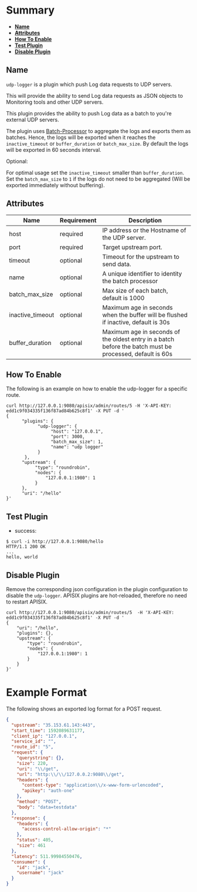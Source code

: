 <!--
#
# Licensed to the Apache Software Foundation (ASF) under one or more
# contributor license agreements.  See the NOTICE file distributed with
# this work for additional information regarding copyright ownership.
# The ASF licenses this file to You under the Apache License, Version 2.0
# (the "License"); you may not use this file except in compliance with
# the License.  You may obtain a copy of the License at
#
#     http://www.apache.org/licenses/LICENSE-2.0
#
# Unless required by applicable law or agreed to in writing, software
# distributed under the License is distributed on an "AS IS" BASIS,
# WITHOUT WARRANTIES OR CONDITIONS OF ANY KIND, either express or implied.
# See the License for the specific language governing permissions and
# limitations under the License.
#
-->

# Summary

- [**Name**](#name)
- [**Attributes**](#attributes)
- [**How To Enable**](#how-to-enable)
- [**Test Plugin**](#test-plugin)
- [**Disable Plugin**](#disable-plugin)

## Name

`udp-logger` is a plugin which push Log data requests to UDP servers.

This will provide the ability to send Log data requests as JSON objects to Monitoring tools and other UDP servers.

This plugin provides the ability to push Log data as a batch to you're external UDP servers.

The plugin uses [Batch-Processor](../batch-processor.md) to aggregate the logs and exports them as batches. Hence, the logs will be exported
when it reaches the `inactive_timeout` or `buffer_duration` or `batch_max_size`.  By default the logs will be exported
in 60 seconds interval.

Optional:

For optimal usage set the `inactive_timeout` smaller than `buffer_duration`.
Set the `batch_max_size` to `1` if the logs do not need to be aggregated (Will be exported immediately without buffering).

## Attributes

|Name           |Requirement    |Description|
|---------      |--------       |-----------|
|host           |required       | IP address or the Hostname of the UDP server.|
|port           |required       | Target upstream port.|
|timeout        |optional       |Timeout for the upstream to send data.|
|name           |optional       |A unique identifier to identity the batch processor|
|batch_max_size |optional       |Max size of each batch, default is 1000|
|inactive_timeout|optional      |Maximum age in seconds when the buffer will be flushed if inactive, default is 30s|
|buffer_duration|optional       |Maximum age in seconds of the oldest entry in a batch before the batch must be processed, default is 60s|

## How To Enable

The following is an example on how to enable the udp-logger for a specific route.

```shell
curl http://127.0.0.1:9080/apisix/admin/routes/5 -H 'X-API-KEY: edd1c9f034335f136f87ad84b625c8f1' -X PUT -d '
{
      "plugins": {
            "udp-logger": {
                 "host": "127.0.0.1",
                 "port": 3000,
                 "batch_max_size": 1,
                 "name": "udp logger"
            }
       },
      "upstream": {
           "type": "roundrobin",
           "nodes": {
               "127.0.0.1:1980": 1
           }
      },
      "uri": "/hello"
}'
```

## Test Plugin

* success:

```shell
$ curl -i http://127.0.0.1:9080/hello
HTTP/1.1 200 OK
...
hello, world
```

## Disable Plugin

Remove the corresponding json configuration in the plugin configuration to disable the `udp-logger`.
APISIX plugins are hot-reloaded, therefore no need to restart APISIX.

```shell
curl http://127.0.0.1:9080/apisix/admin/routes/5  -H 'X-API-KEY: edd1c9f034335f136f87ad84b625c8f1' -X PUT -d '
{
    "uri": "/hello",
    "plugins": {},
    "upstream": {
        "type": "roundrobin",
        "nodes": {
            "127.0.0.1:1980": 1
        }
    }
}'
```

# Example Format

The following shows an exported log format for a POST request.

```json
{
  "upstream": "35.153.61.143:443",
  "start_time": 1592089631177,
  "client_ip": "127.0.0.1",
  "service_id": "",
  "route_id": "5",
  "request": {
    "querystring": {},
    "size": 220,
    "uri": "\\/get",
    "url": "http:\\/\\/127.0.0.2:9080\\/get",
    "headers": {
      "content-type": "application\\/x-www-form-urlencoded",
      "apikey": "auth-one"
    },
    "method": "POST",
    "body": "data=testdata"
  },
  "response": {
    "headers": {
      "access-control-allow-origin": "*"
    },
    "status": 405,
    "size": 461
  },
  "latency": 511.99984550476,
  "consumer": {
    "id": "jack",
    "username": "jack"
  }
}
```

